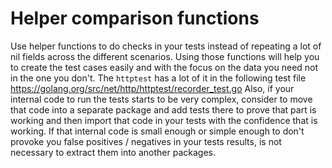 # Helper comparison functions
Use helper functions to do checks in your tests instead of repeating a lot of nil fields across the different scenarios. Using those functions will help you to create the test cases easily and with the focus on the data you need not in the one you don't. The `httptest` has a lot of it in the following test file https://golang.org/src/net/http/httptest/recorder_test.go
Also, if your internal code to run the tests starts to be very complex, consider to move that code into a separate package and add tests there to prove that part is working and then import that code in your tests with the confidence that is working. If that internal code is small enough or simple enough to don't provoke you false positives / negatives in your tests results, is not necessary to extract them into another packages.
